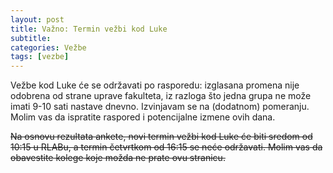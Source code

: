 ```yaml
---
layout: post
title: Važno: Termin vežbi kod Luke 
subtitle: 
categories: Vežbe
tags: [vezbe]
---
```


Vežbe kod Luke će se održavati po rasporedu: izglasana promena nije odobrena od strane uprave fakulteta, iz razloga što jedna grupa ne može imati 9-10 sati nastave dnevno. Izvinjavam se na (dodatnom) pomeranju. Molim vas da ispratite raspored i potencijalne izmene ovih dana.

~~Na osnovu rezultata ankete, novi termin vežbi kod Luke će biti sredom od 10:15 u RLABu, a termin četvrtkom od 16:15 se neće održavati. Molim vas da obavestite kolege koje možda ne prate ovu stranicu.~~
